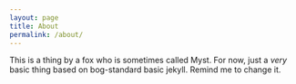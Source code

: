```yaml
---
layout: page
title: About
permalink: /about/
---
```


This is a thing by a fox who is sometimes called Myst. For now, just a _very_ basic thing based on bog-standard basic jekyll. Remind me to change it.
